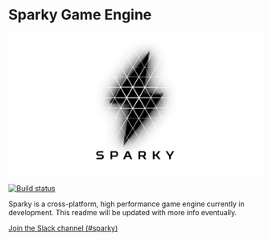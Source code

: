 # Sparky Game Engine

![Sparky](/Resources/Branding/SparkyLogoLight1920x1080.jpg?raw=true "Sparky")

[![Build status](https://ci.appveyor.com/api/projects/status/u04khlr803f43qst?svg=true)](https://ci.appveyor.com/project/TheCherno/sparky)

Sparky is a cross-platform, high performance game engine currently in development. This readme will be updated with more info eventually.

[Join the Slack channel (#sparky)](http://slack.thecherno.com)